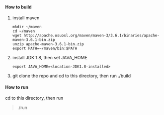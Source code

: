 #### How to build
1. install maven
   ```
   mkdir ~/maven
   cd ~/maven
   wget http://apache.osuosl.org/maven/maven-3/3.6.1/binaries/apache-maven-3.6.1-bin.zip
   unzip apache-maven-3.6.1-bin.zip
   export PATH=~/maven/bin:$PATH
   ```
2. install JDK 1.8, then set JAVA_HOME
   ```
   export JAVA_HOME=<location-JDK1.8-installed>
   ```
3. git clone the repo and cd to this directory, then run
   ./build
#### How to run
cd to this directory, then run
> ./run

